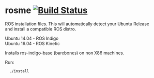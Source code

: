 # rosme [![Build Status](https://travis-ci.org/linorobot/rosme.svg?branch=master)](https://travis-ci.org/linorobot/rosme)
ROS installation files. This will automatically detect your Ubuntu Release and install a compatible ROS distro. 

Ubuntu 14.04 - ROS Indigo   
Ubuntu 16.04 - ROS Kinetic

Installs ros-indigo-base (barebones) on non X86 machines.

Run:

```
  ./install
```
